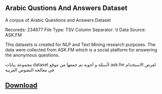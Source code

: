 ## Arabic Qustions And Answers Dataset

A corpus of Arabic Questions and Answers Dataset

Recoreds: 234677
File Type: TSV
Column Separator: \t
Data Source: ASK.FM

This datasets is created for NLP and Text Mining research purposes. The data were collected from ASK.FM which is a social platform for answering the anonymous questions.

مجموعة بيانات dataset لأسئلة و أجوبة تم جمعها من موقع ask.fm لغرض الاستخدام في معالجة النصوص العربية

## [Download](https://drive.google.com/file/d/0Bwf81dbRvTR9RkVVZ3p5WVVLRVk/view?usp=sharing)



